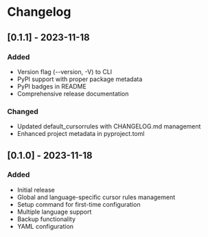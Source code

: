 # Changelog

## [0.1.1] - 2023-11-18
### Added
- Version flag (--version, -V) to CLI
- PyPI support with proper package metadata
- PyPI badges in README
- Comprehensive release documentation

### Changed
- Updated default_cursorrules with CHANGELOG.md management
- Enhanced project metadata in pyproject.toml

## [0.1.0] - 2023-11-18
### Added
- Initial release
- Global and language-specific cursor rules management
- Setup command for first-time configuration
- Multiple language support
- Backup functionality
- YAML configuration 

